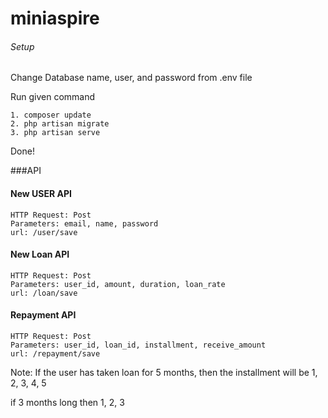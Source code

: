 # miniaspire
###### Setup
Change Database name, user, and password from .env file

Run given command 
```
1. composer update
2. php artisan migrate
3. php artisan serve
```

Done!

###API
#### New USER API
```
HTTP Request: Post
Parameters: email, name, password
url: /user/save
```

#### New Loan API
```
HTTP Request: Post
Parameters: user_id, amount, duration, loan_rate
url: /loan/save
```

#### Repayment API
```
HTTP Request: Post
Parameters: user_id, loan_id, installment, receive_amount
url: /repayment/save
```

Note: If the user has taken loan for 5 months, then the installment will be 1, 2, 3, 4, 5

if 3 months long then  1, 2, 3



